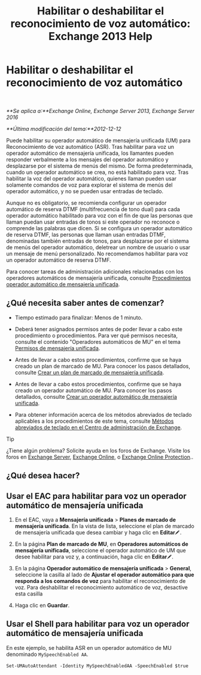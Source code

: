 ﻿---
title: 'Habilitar o deshabilitar el reconocimiento de voz automático: Exchange 2013 Help'
TOCTitle: Habilitar o deshabilitar el reconocimiento de voz automático
ms:assetid: 92b3b679-b503-4068-8e88-25ec0f4537ab
ms:mtpsurl: https://technet.microsoft.com/es-es/library/Bb232128(v=EXCHG.150)
ms:contentKeyID: 52061851
ms.date: 05/22/2018
mtps_version: v=EXCHG.150
ms.translationtype: MT
---

# Habilitar o deshabilitar el reconocimiento de voz automático

 

_**Se aplica a:**Exchange Online, Exchange Server 2013, Exchange Server 2016_

_**Última modificación del tema:**2012-12-12_

Puede habilitar su operador automático de mensajería unificada (UM) para Reconocimiento de voz automático (ASR). Tras habilitar para voz un operador automático de mensajería unificada, los llamantes pueden responder verbalmente a los mensajes del operador automático y desplazarse por el sistema de menús del mismo. De forma predeterminada, cuando un operador automático se crea, no está habilitado para voz. Tras habilitar la voz del operador automático, quienes llaman pueden usar solamente comandos de voz para explorar el sistema de menús del operador automático, y no se pueden usar entradas de teclado.

Aunque no es obligatorio, se recomienda configurar un operador automático de reserva DTMF (multifrecuencia de tono dual) para cada operador automático habilitado para voz con el fin de que las personas que llaman puedan usar entradas de tonos si este operador no reconoce o comprende las palabras que dicen. Si se configura un operador automático de reserva DTMF, las personas que llaman usan entradas DTMF, denominadas también entradas de tonos, para desplazarse por el sistema de menús del operador automático, deletrear un nombre de usuario o usar un mensaje de menú personalizado. No recomendamos habilitar para voz un operador automático de reserva DTMF.

Para conocer tareas de administración adicionales relacionadas con los operadores automáticos de mensajería unificada, consulte [Procedimientos operador automático de mensajería unificada](um-auto-attendant-procedures-exchange-2013-help.md).

## ¿Qué necesita saber antes de comenzar?

  - Tiempo estimado para finalizar: Menos de 1 minuto.

  - Deberá tener asignados permisos antes de poder llevar a cabo este procedimiento o procedimientos. Para ver qué permisos necesita, consulte el contenido "Operadores automáticos de MU" en el tema [Permisos de mensajería unificada](unified-messaging-permissions-exchange-2013-help.md).

  - Antes de llevar a cabo estos procedimientos, confirme que se haya creado un plan de marcado de MU. Para conocer los pasos detallados, consulte [Crear un plan de marcado de mensajería unificada](create-a-um-dial-plan-exchange-2013-help.md).

  - Antes de llevar a cabo estos procedimientos, confirme que se haya creado un operador automático de MU. Para conocer los pasos detallados, consulte [Crear un operador automático de mensajería unificada](create-a-um-auto-attendant-exchange-2013-help.md).

  - Para obtener información acerca de los métodos abreviados de teclado aplicables a los procedimientos de este tema, consulte [Métodos abreviados de teclado en el Centro de administración de Exchange](keyboard-shortcuts-in-the-exchange-admin-center-exchange-online-protection-help.md).


> [!TIP]
> ¿Tiene algún problema? Solicite ayuda en los foros de Exchange. Visite los foros en <A href="https://go.microsoft.com/fwlink/p/?linkid=60612">Exchange Server</A>, <A href="https://go.microsoft.com/fwlink/p/?linkid=267542">Exchange Online</A>, o <A href="https://go.microsoft.com/fwlink/p/?linkid=285351">Exchange Online Protection</A>..



## ¿Qué desea hacer?

## Usar el EAC para habilitar para voz un operador automático de mensajería unificada

1.  En el EAC, vaya a **Mensajería unificada** \> **Planes de marcado de mensajería unificada**. En la vista de lista, seleccione el plan de marcado de mensajería unificada que desea cambiar y haga clic en **Editar**![Icono Editar](images/Bb124582.6f53ccb2-1f13-4c02-bea0-30690e6ea71d(EXCHG.150).gif "Icono Editar").

2.  En la página **Plan de marcado de MU**, en **Operadores automáticos de mensajería unificada**, seleccione el operador automático de UM que desee habilitar para voz y, a continuación, haga clic en **Editar**![Icono Editar](images/Bb124582.6f53ccb2-1f13-4c02-bea0-30690e6ea71d(EXCHG.150).gif "Icono Editar").

3.  En la página **Operador automático de mensajería unificada** \> **General**, seleccione la casilla al lado de **Ajustar el operador automático para que responda a los comandos de voz** para habilitar el reconocimiento de voz. Para deshabilitar el reconocimiento automático de voz, desactive esta casilla

4.  Haga clic en **Guardar**.

## Usar el Shell para habilitar para voz un operador automático de mensajería unificada

En este ejemplo, se habilita ASR en un operador automático de MU denominado `MySpeechEnabled AA`.

    Set-UMAutoAttendant -Identity MySpeechEnabledAA -SpeechEnabled $true

